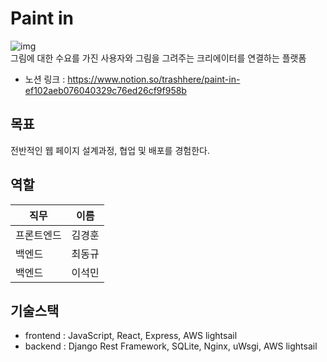 # Paint in
![img](https://www.notion.so/image/https%3A%2F%2Fs3-us-west-2.amazonaws.com%2Fsecure.notion-static.com%2Fd5093dbd-442a-4dd9-88a2-e7d2064d8b61%2FFrame_1.png?table=block&id=6b860f7a-8626-48ca-9f7d-63a88799adb3&spaceId=a5ef73bd-71ce-4515-bbc0-7ee7e4e6a0c6&width=250&userId=85e1d072-2cb8-4e1a-b433-21f9fb986dca&cache=v2)  
그림에 대한 수요를 가진 사용자와 그림을 그려주는 크리에이터를 연결하는 플랫폼   
- 노션 링크 : https://www.notion.so/trashhere/paint-in-ef102aeb076040329c76ed26cf9f958b
## 목표 
전반적인 웹 페이지 설계과정, 협업 및 배포를 경험한다.   
## 역할
|직무|이름|
|-|-|
|프론트엔드|김경훈|
|백엔드|최동규|
|백엔드|이석민|
## 기술스택
- frontend : JavaScript, React, Express, AWS lightsail
- backend : Django Rest Framework, SQLite, Nginx, uWsgi, AWS lightsail
